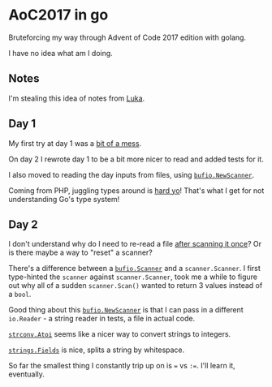 # AoC2017 in go

Bruteforcing my way through Advent of Code 2017 edition with golang.

I have no idea what am I doing.

## Notes

I'm stealing this idea of notes from [Luka](https://github.com/lmuzinic).


## Day 1

My first try at day 1 was a [bit of a mess](https://github.com/robertbasic/aoc2017/blob/54a103f5910eaa1e4d5558439914011ba5c24d49/day1.go).

On day 2 I rewrote day 1 to be a bit more nicer to read and added tests for it.

I also moved to reading the day inputs from files, using [`bufio.NewScanner`](https://github.com/robertbasic/aoc2017/blob/f6c810294e331c688c5401e0d15e3b4c7004c1d0/day1.go#L16).

Coming from PHP, juggling types around is [hard yo](https://github.com/robertbasic/aoc2017/blob/f6c810294e331c688c5401e0d15e3b4c7004c1d0/day1.go#L47-L50)! That's what I get for not understanding Go's type system!

## Day 2

I don't understand why do I need to re-read a file [after scanning it once](https://github.com/robertbasic/aoc2017/blob/f6c810294e331c688c5401e0d15e3b4c7004c1d0/day2.go#L13-L24)? Or is there maybe a way to "reset" a scanner?

There's a difference between a [`bufio.Scanner`](https://github.com/robertbasic/aoc2017/blob/f6c810294e331c688c5401e0d15e3b4c7004c1d0/day2.go#L27) and a `scanner.Scanner`. I first type-hinted the `scanner` against `scanner.Scanner`, took me a while to figure out why all of a sudden `scanner.Scan()` wanted to return 3 values instead of a `bool`.

Good thing about this [`bufio.NewScanner`](https://github.com/robertbasic/aoc2017/blob/f6c810294e331c688c5401e0d15e3b4c7004c1d0/day2_test.go#L35) is that I can pass in a different `io.Reader` - a string reader in tests, a file in actual code.

[`strconv.Atoi`](https://github.com/robertbasic/aoc2017/blob/f6c810294e331c688c5401e0d15e3b4c7004c1d0/day2.go#L58) seems like a nicer way to convert strings to integers.

[`strings.Fields`](https://github.com/robertbasic/aoc2017/blob/f6c810294e331c688c5401e0d15e3b4c7004c1d0/day2.go#L75) is nice, splits a string by whitespace.

So far the smallest thing I constantly trip up on is `=` vs `:=`. I'll learn it, eventually.
